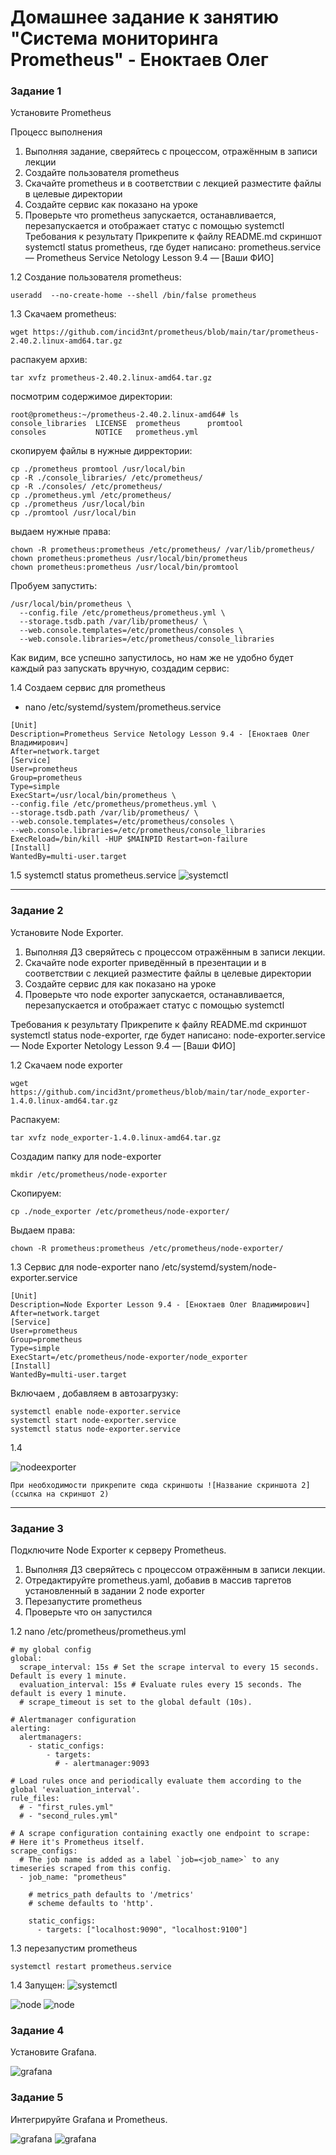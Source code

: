 # Домашнее задание к занятию "Cистема мониторинга Prometheus" - Еноктаев Олег



### Задание 1

Установите Prometheus

Процесс выполнения
1. Выполняя задание, сверяйтесь с процессом, отражённым в записи лекции
2. Создайте пользователя prometheus
3. Скачайте prometheus и в соответствии с лекцией разместите файлы в целевые директории
4. Создайте сервис как показано на уроке
5. Проверьте что prometheus запускается, останавливается, перезапускается и отображает статус с помощью systemctl
Требования к результату
 Прикрепите к файлу README.md скриншот systemctl status prometheus, где будет написано: prometheus.service — Prometheus Service Netology Lesson 9.4 — [Ваши ФИО]

1.2 Создание пользователя prometheus:
```
useradd  --no-create-home --shell /bin/false prometheus
```
1.3 Скачаем prometheus:
```
wget https://github.com/incid3nt/prometheus/blob/main/tar/prometheus-2.40.2.linux-amd64.tar.gz
```
распакуем архив:
```
tar xvfz prometheus-2.40.2.linux-amd64.tar.gz
```
посмотрим содержимое директории:
```
root@prometheus:~/prometheus-2.40.2.linux-amd64# ls
console_libraries  LICENSE  prometheus      promtool
consoles           NOTICE   prometheus.yml
```
скопируем файлы в нужные дирректории:
```
cp ./prometheus promtool /usr/local/bin
cp -R ./console_libraries/ /etc/prometheus/
cp -R ./consoles/ /etc/prometheus/
cp ./prometheus.yml /etc/prometheus/
cp ./prometheus /usr/local/bin
cp ./promtool /usr/local/bin
```
выдаем нужные права:
```
chown -R prometheus:prometheus /etc/prometheus/ /var/lib/prometheus/
chown prometheus:prometheus /usr/local/bin/prometheus
chown prometheus:prometheus /usr/local/bin/promtool
```
Пробуем запустить:
```
/usr/local/bin/prometheus \
  --config.file /etc/prometheus/prometheus.yml \
  --storage.tsdb.path /var/lib/prometheus/ \
  --web.console.templates=/etc/prometheus/consoles \
  --web.console.libraries=/etc/prometheus/console_libraries
  ```
  Как видим, все успешно запустилось, но нам же не удобно будет каждый раз запускать вручную, создадим сервис:

1.4 Создаем сервис для prometheus
- nano /etc/systemd/system/prometheus.service
```
[Unit]
Description=Prometheus Service Netology Lesson 9.4 - [Еноктаев Олег Владимирович]
After=network.target
[Service]
User=prometheus
Group=prometheus
Type=simple
ExecStart=/usr/local/bin/prometheus \
--config.file /etc/prometheus/prometheus.yml \
--storage.tsdb.path /var/lib/prometheus/ \
--web.console.templates=/etc/prometheus/consoles \
--web.console.libraries=/etc/prometheus/console_libraries
ExecReload=/bin/kill -HUP $MAINPID Restart=on-failure
[Install]
WantedBy=multi-user.target
```
1.5 systemctl status prometheus.service
![systemctl](https://github.com/incid3nt/prometheus/blob/main/img/putty_gG9QB4PZcc.png)




---

### Задание 2

Установите Node Exporter.

1. Выполняя ДЗ сверяйтесь с процессом отражённым в записи лекции.
2. Скачайте node exporter приведённый в презентации и в соответствии с лекцией разместите файлы в целевые директории
3. Создайте сервис для как показано на уроке
4. Проверьте что node exporter запускается, останавливается, перезапускается и отображает статус с помощью systemctl

Требования к результату
Прикрепите к файлу README.md скриншот systemctl status node-exporter, где будет написано: node-exporter.service — Node Exporter Netology Lesson 9.4 — [Ваши ФИО]

1.2 Скачаем node exporter
```
wget https://github.com/incid3nt/prometheus/blob/main/tar/node_exporter-1.4.0.linux-amd64.tar.gz
```
Распакуем:
```
tar xvfz node_exporter-1.4.0.linux-amd64.tar.gz
```
Создадим папку для node-exporter
```
mkdir /etc/prometheus/node-exporter
```
Скопируем:
```
cp ./node_exporter /etc/prometheus/node-exporter/
```
Выдаем права:
```
chown -R prometheus:prometheus /etc/prometheus/node-exporter/
```
1.3 Сервис для node-exporter
nano /etc/systemd/system/node-exporter.service
```
[Unit]
Description=Node Exporter Lesson 9.4 - [Еноктаев Олег Владимирович]
After=network.target
[Service]
User=prometheus
Group=prometheus
Type=simple
ExecStart=/etc/prometheus/node-exporter/node_exporter
[Install]
WantedBy=multi-user.target
```
Включаем , добавляем в автозагрузку:
```
systemctl enable node-exporter.service
systemctl start node-exporter.service
systemctl status node-exporter.service
```
1.4 

![nodeexporter](https://github.com/incid3nt/prometheus/blob/main/img/putty_BbZpC09M8t.png)

`При необходимости прикрепитe сюда скриншоты
![Название скриншота 2](ссылка на скриншот 2)`


---

### Задание 3

Подключите Node Exporter к серверу Prometheus.

1. Выполняя ДЗ сверяйтесь с процессом отражённым в записи лекции.
2. Отредактируйте prometheus.yaml, добавив в массив таргетов установленный в задании 2 node exporter
3. Перезапустите prometheus
4. Проверьте что он запустился

1.2 nano /etc/prometheus/prometheus.yml
```
# my global config
global:
  scrape_interval: 15s # Set the scrape interval to every 15 seconds. Default is every 1 minute.
  evaluation_interval: 15s # Evaluate rules every 15 seconds. The default is every 1 minute.
  # scrape_timeout is set to the global default (10s).

# Alertmanager configuration
alerting:
  alertmanagers:
    - static_configs:
        - targets:
          # - alertmanager:9093

# Load rules once and periodically evaluate them according to the global 'evaluation_interval'.
rule_files:
  # - "first_rules.yml"
  # - "second_rules.yml"

# A scrape configuration containing exactly one endpoint to scrape:
# Here it's Prometheus itself.
scrape_configs:
  # The job name is added as a label `job=<job_name>` to any timeseries scraped from this config.
  - job_name: "prometheus"

    # metrics_path defaults to '/metrics'
    # scheme defaults to 'http'.

    static_configs:
      - targets: ["localhost:9090", "localhost:9100"]
```
1.3 перезапустим prometheus
```
systemctl restart prometheus.service
```
1.4 Запущен:
![systemctl](https://github.com/incid3nt/prometheus/blob/main/img/putty_gG9QB4PZcc.png)

![node](https://github.com/incid3nt/prometheus/blob/main/img/chrome_OIsaHMhK5Q.png)
![node](https://github.com/incid3nt/prometheus/blob/main/img/chrome_QfZKZId6gd.png)
### Задание 4

Установите Grafana.

![grafana](https://github.com/incid3nt/prometheus/blob/main/img/chrome_shwZ0JtPAA.png)

### Задание 5

Интегрируйте Grafana и Prometheus.

![grafana](https://github.com/incid3nt/prometheus/blob/main/img/chrome_hQ9qyhCQv3.png)
![grafana](https://github.com/incid3nt/prometheus/blob/main/img/chrome_zlLOafjoal.png)